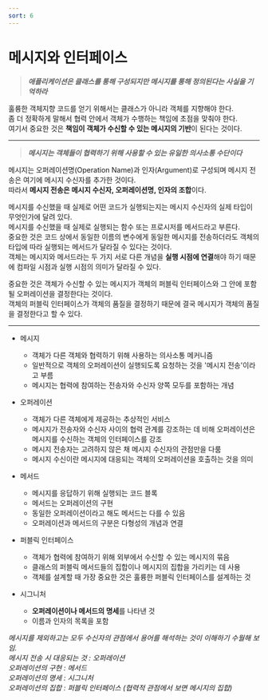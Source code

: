 ```yaml
---
sort: 6
---
```


# 메시지와 인터페이스

> ***애플리케이션은 클래스를 통해 구성되지만 메시지를 통해 정의된다는 사실을 기억하라***

훌륭한 객체지향 코드를 얻기 위해서는 클래스가 아니라 객체를 지향해야 한다.  
좀 더 정확하게 말해서 협력 안에서 객체가 수행하는 책임에 초점을 맞춰야 한다.  
여기서 중요한 것은 **책임이 객체가 수신할 수 있는 메시지의 기반**이 된다는 것이다.  

---

> ***메시지는 객체들이 협력하기 위해 사용할 수 있는 유일한 의사소통 수단이다***

메시지는 오퍼레이션명(Operation Name)과 인자(Argument)로 구성되며 메시지 전송은 여기에 메시지 수신자를 추가한 것이다.  
따라서 **메시지 전송은 메시지 수신자, 오퍼레이션명, 인자의 조합**이다.  

메시지를 수신했을 때 실제로 어떤 코드가 실행되는지는 메시지 수신자의 실제 타입이 무엇인가에 달려 있다.  
메시지를 수신했을 때 실제로 실행되는 함수 또는 프로시저를 메서드라고 부른다.  
중요한 것은 코드 상에서 동일한 이름의 변수에게 동일한 메시지를 전송하더라도 객체의 타입에 따라 실행되는 메서드가 달라질 수 있다는 것이다.  
객체는 메시지와 메서드라는 두 가지 서로 다른 개념을 **실행 시점에 연결**해야 하기 때문에 컴파일 시점과 실행 시점의 의미가 달라질 수 있다.  

중요한 것은 객체가 수신할 수 있는 메시지가 객체의 퍼블릭 인터페이스와 그 안에 포함될 오퍼레이션을 결정한다는 것이다.  
객체의 퍼블릭 인터페이스가 객체의 품질을 결정하기 때문에 결국 메시지가 객체의 품질을 결정한다고 할 수 있다.

---

- 메시지
    - 객체가 다른 객체와 협력하기 위해 사용하는 의사소통 메커니즘  
    - 일반적으로 객체의 오퍼레이션이 실행되도록 요청하는 것을 '메시지 전송'이라고 부름  
    - 메시지는 협력에 참여하는 전송자와 수신자 양쪽 모두를 포함하는 개념
    
    
- 오퍼레이션
    - 객체가 다른 객체에게 제공하는 추상적인 서비스
    - 메시지가 전송자와 수신자 사이의 협력 관계를 강조하는 데 비해 오퍼레이션은 메시지를 수신하는 객체의 인터페이스를 강조
    - 메시지 전송자는 고려하지 않은 채 메시지 수신자의 관점만을 다룸
    - 메시지 수신이란 메시지에 대응되는 객체의 오퍼레이션을 호출하는 것을 의미
    

- 메서드
    - 메시지를 응답하기 위해 실행되는 코드 블록
    - 메서드는 오퍼레이션의 구현
    - 동일한 오퍼레이션이라고 해도 메서드는 다를 수 있음
    - 오퍼레이션과 메서드의 구분은 다형성의 개념과 연결
    

- 퍼블릭 인터페이스
    - 객체가 협력에 참여하기 위해 외부에서 수신할 수 있는 메시지의 묶음
    - 클래스의 퍼블릭 메서드들의 집합이나 메시지의 집합을 가리키는 데 사용
    - 객체를 설계할 때 가장 중요한 것은 훌륭한 퍼블릭 인터페이스를 설계하는 것
    

- 시그니처
    - **오퍼레이션이나 메서드의 명세**를 나타낸 것
    - 이름과 인자의 목록을 포함
    

*메시지를 제외하고는 모두 수신자의 관점에서 용어를 해석하는 것이 이해하기 수월해 보임.  
메시지 전송 시 대응되는 것 : 오퍼레이션  
오퍼레이션의 구현 : 메서드   
오퍼레이션의 명세 : 시그니처  
오퍼레이션의 집합 : 퍼블릭 인터페이스 (협력적 관점에서 보면 메시지의 집합)*





